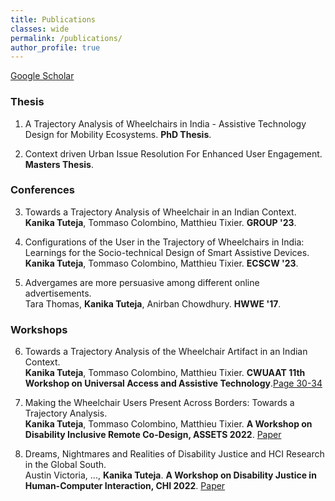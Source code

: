 ```yaml
---
title: Publications
classes: wide
permalink: /publications/
author_profile: true
---
```


[Google Scholar](https://scholar.google.com/citations?user=H-H7oWIAAAAJ&hl=en&oi=ao)

### Thesis
1. A Trajectory Analysis of Wheelchairs in India - Assistive Technology Design for Mobility Ecosystems. **PhD Thesis**.

2. Context driven Urban Issue Resolution For Enhanced User Engagement. **Masters Thesis**.


### Conferences
3. Towards a Trajectory Analysis of Wheelchair in an Indian Context.  
**Kanika Tuteja**, Tommaso Colombino, Matthieu Tixier. **GROUP '23**.  

4. Configurations of the User in the Trajectory of Wheelchairs in India: Learnings for the Socio-technical Design of Smart Assistive Devices.  
**Kanika Tuteja**, Tommaso Colombino, Matthieu Tixier. **ECSCW '23**. 

5. Advergames are more persuasive among different online advertisements.  
Tara Thomas, **Kanika Tuteja**, Anirban Chowdhury. **HWWE '17**.  


### Workshops

6. Towards a Trajectory Analysis of the Wheelchair Artifact in an Indian Context.  
**Kanika Tuteja**, Tommaso Colombino, Matthieu Tixier. **CWUAAT 11th Workshop on Universal Access and Assistive Technology**.[Page 30-34](https://api.repository.cam.ac.uk/server/api/core/bitstreams/572d2e4e-3a91-421a-8193-81287d6ab114/content )

8. Making the Wheelchair Users Present Across Borders: Towards a Trajectory Analysis.  
**Kanika Tuteja**, Tommaso Colombino, Matthieu Tixier. **A Workshop on Disability Inclusive Remote Co-Design, ASSETS 2022**. [Paper](https://drive.google.com/drive/u/0/folders/1LSkW_OrCP7fYPSeekV7ISPhl2nF8wCJj)

9. Dreams, Nightmares and Realities of Disability Justice and HCI Research in the Global South.  
Austin Victoria, ..., **Kanika Tuteja**. **A Workshop on Disability Justice in Human-Computer Interaction, CHI 2022**.
[Paper](https://drive.google.com/file/d/1ffDKP03liyQRxmDPUj_EJMILNdzumGDK/view)


